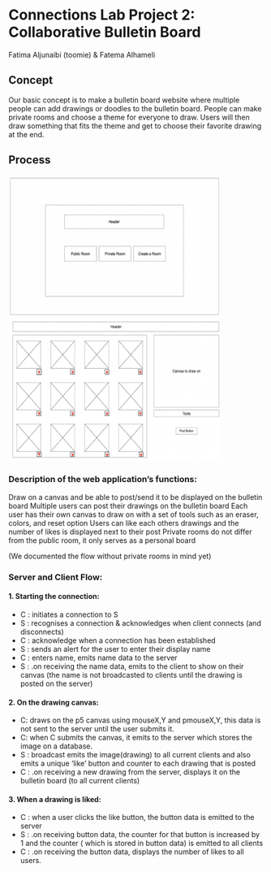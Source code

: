 # Connections Lab Project 2: Collaborative Bulletin Board 
Fatima Aljunaibi (toomie) & Fatema Alhameli

## Concept 
Our basic concept is to make a bulletin board website where multiple people can add drawings or doodles to the bulletin board. People can make private rooms and choose a theme for everyone to draw. Users will then draw something that fits the theme and get to choose their favorite drawing at the end. 

## Process

<img src= "https://github.com/oomie/CLproject2/blob/main/media/wireframe2.png" width = "420" height = "280"><img src= "https://github.com/oomie/CLproject2/blob/main/media/wireframe1.png" width = "420" height = "280">

### Description of the web application’s functions:

Draw on a canvas and be able to post/send it to be displayed on the bulletin board
Multiple users can post their drawings on the bulletin board
Each user has their own canvas to draw on with a set of tools such as an eraser, colors,  and reset option
Users can like each others drawings and the number of likes is displayed next to their post
Private rooms do not differ from the public room, it only serves as a personal board 

(We documented the flow without private rooms in mind yet)

### Server and Client Flow:

#### 1. Starting the connection: 

* C : initiates a connection to S
* S : recognises a connection & acknowledges when client connects (and disconnects)
* C : acknowledge when a connection has been established
* S : sends an alert for the user to enter their display name
* C : enters name,  emits name data to the server
* S : .on receiving the name data, emits to the client to show on their canvas (the name is not broadcasted to clients until the drawing is posted on the server)

#### 2. On the drawing canvas:

* C: draws on the p5 canvas using mouseX,Y and pmouseX,Y, this data is not sent to the server until the user submits it. 
* C: when C submits the canvas, it emits to the server which stores the image on a database. 
* S : broadcast emits the image(drawing) to all current clients and also emits a unique ‘like’ button and counter to each drawing that is posted
* C : .on receiving a new drawing from the server, displays it on the bulletin board (to all current clients)

#### 3. When a drawing is liked:

* C : when a user clicks the like button, the button data is emitted to the server
* S :  .on receiving button data, the counter for that button is increased by 1 and the counter ( which is stored in button data) is emitted to all clients
* C : .on receiving the button data, displays the number of likes to all users.







